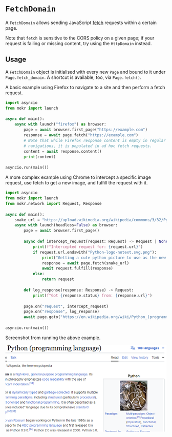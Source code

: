 # `FetchDomain`

A `FetchDomain` allows sending JavaScript [fetch](https://developer.mozilla.org/en-US/docs/Web/API/fetch)
requests within a certain page.

Note that `fetch` is sensitive to the CORS policy on a given page; if your request is failing or
missing content, try using the `HttpDomain` instead.

## Usage

A `FetchDomain` object is initialised with every new `Page` and bound to it under
`Page.fetch_domain`. A shortcut is available, too, via `Page.fetch()`.

A basic example using Firefox to navigate to a site and then perform a fetch request.

```python
import asyncio
from mokr import launch

async def main():
    async with launch("firefox") as browser:
        page = await browser.first_page("https://example.com")
        response = await page.fetch("https://example.com")
        # Note that while Firefox response content is empty in regular
        # navigations, it is populated in ad hoc fetch requests.
        content = await response.content()
        print(content)

asyncio.run(main())
```

A more complex example using Chrome to intercept a specific image request, use fetch to
get a new image, and fulfill the request with it.

```python
import asyncio
from mokr import launch
from mokr.network import Request, Response

async def main():
    snake_url = "https://upload.wikimedia.org/wikipedia/commons/3/32/Python_molurus_molurus_2.jpg"
    async with launch(headless=False) as browser:
        page = await browser.first_page()

        async def intercept_request(request: Request) -> Request | None:
            print(f"Intercepted request for: {request.url}")
            if request.url.endswith("Python-logo-notext.svg.png"):
                print("Getting a cute python picture to use as the new logo...")
                response = await page.fetch(snake_url)
                await request.fulfill(response)
            else:
                return request

        def log_response(response: Response) -> Request:
            print(f"Got {response.status} from: {response.url}")
        
        page.on("request", intercept_request)
        page.on("response", log_response)
        await page.goto("https://en.wikipedia.org/wiki/Python_(programming_language)")

asyncio.run(main())
```

Screenshot from running the above example.

![Screenshot from running the above example.](../images/usage-request-interception-example.png)
